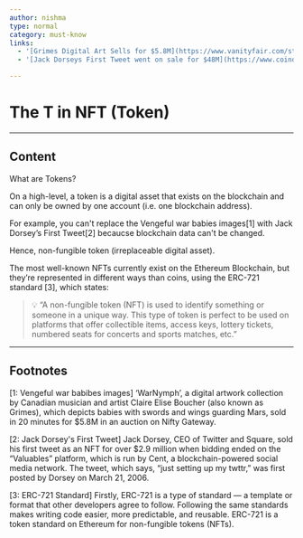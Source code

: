 ```yaml
---
author: nishma
type: normal
category: must-know
links:
  - '[Grimes Digital Art Sells for $5.8M](https://www.vanityfair.com/style/2021/03/grimes-art-sold-nft-cryptocurrency-auction-elon-musk-warnymph){website}'
  - '[Jack Dorseys First Tweet went on sale for $48M](https://www.coindesk.com/business/2022/04/13/jack-dorseys-first-tweet-nft-went-on-sale-for-48m-it-ended-with-a-top-bid-of-just-280/){website}'

---
```

# The T in NFT (Token)

---
## Content

What are Tokens?

On a high-level, a token is a digital asset that exists on the blockchain and can only be owned by one account (i.e. one blockchain address).

For example, you can't replace the Vengeful war babies images[1] with Jack Dorsey’s First Tweet[2] becaucse blockchain data can't be changed.

Hence, non-fungible token (irreplaceable digital asset).

The most well-known NFTs currently exist on the Ethereum Blockchain, but they’re represented in different ways than coins, using the ERC-721 standard [3], which states:

> 💡 “A non-fungible token (NFT) is used to identify something or someone in a unique way. This type of token is perfect to be used on platforms that offer collectible items, access keys, lottery tickets, numbered seats for concerts and sports matches, etc.” 

---
## Footnotes
[1: Vengeful war babibes images]
‘WarNymph’, a digital artwork collection by Canadian musician and artist Claire Elise Boucher (also known as Grimes), which depicts babies with swords and wings guarding Mars, sold in 20 minutes for $5.8M in an auction on Nifty Gateway. 

[2: Jack Dorsey's First Tweet]
Jack Dorsey, CEO of Twitter and Square, sold his first tweet as an NFT for over $2.9 million when bidding ended on the “Valuables” platform, which is run by Cent, a blockchain-powered social media network. The tweet, which says, “just setting up my twttr,” was first posted by Dorsey on March 21, 2006.

[3: ERC-721 Standard]
Firstly, ERC-721 is a type of standard — a template or format that other developers agree to follow. Following the same standards makes writing code easier, more predictable, and reusable. ERC-721 is a token standard on Ethereum for non-fungible tokens (NFTs).
